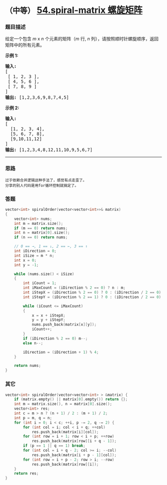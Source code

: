# `（中等）` [54.spiral-matrix 螺旋矩阵](https://leetcode-cn.com/problems/spiral-matrix/)

### 题目描述
<p>给定一个包含&nbsp;<em>m</em> x <em>n</em>&nbsp;个元素的矩阵（<em>m</em> 行, <em>n</em> 列），请按照顺时针螺旋顺序，返回矩阵中的所有元素。</p>

<p><strong>示例&nbsp;1:</strong></p>

<pre><strong>输入:</strong>
[
 [ 1, 2, 3 ],
 [ 4, 5, 6 ],
 [ 7, 8, 9 ]
]
<strong>输出:</strong> [1,2,3,6,9,8,7,4,5]
</pre>

<p><strong>示例&nbsp;2:</strong></p>

<pre><strong>输入:</strong>
[
  [1, 2, 3, 4],
  [5, 6, 7, 8],
  [9,10,11,12]
]
<strong>输出:</strong> [1,2,3,4,8,12,11,10,9,5,6,7]
</pre>


---
### 思路
```
过于依赖合并逻辑这种手法了，感觉有点走歪了。    
分享的别人代码是用for循环控制就搞定了。  
```

### 答题
``` C++
vector<int> spiralOrder(vector<vector<int>>& matrix)
{
	vector<int> nums;
	int m = matrix.size();
	if (m == 0) return nums;
	int n = matrix[0].size();
	if (n == 0) return nums;

	// 0 == →, 1 == ↓, 2 == ←, 3 == ↑
	int iDirection = 0;
	int iSize = m * n;
	int x = 0;
	int y = -1;

	while (nums.size() < iSize)
	{
		int iCount = 1;
		int iMaxCount = (iDirection % 2 == 0) ? n : m;
		int iStepX = (iDirection % 2 == 0) ? 0 : (iDirection / 2 == 0) ? 1 : -1;
		int iStepY = (iDirection % 2 == 1) ? 0 : (iDirection / 2 == 0) ? 1 : -1;

		while (iCount <= iMaxCount)
		{
			x = x + iStepX;
			y = y + iStepY;
			nums.push_back(matrix[x][y]);
			iCount++;
		}
		if (iDirection % 2 == 0) m--;
		else n--;

		iDirection = (iDirection + 1) % 4;
	}

	return nums;
}
```

### 其它
``` C++
vector<int> spiralOrder(vector<vector<int> > &matrix) {
	if (matrix.empty() || matrix[0].empty()) return {};
	int m = matrix.size(), n = matrix[0].size();
	vector<int> res;
	int c = m > n ? (n + 1) / 2 : (m + 1) / 2;
	int p = m, q = n;
	for (int i = 0; i < c; ++i, p -= 2, q -= 2) {
		for (int col = i; col < i + q; ++col)
			res.push_back(matrix[i][col]);
		for (int row = i + 1; row < i + p; ++row)
			res.push_back(matrix[row][i + q - 1]);
		if (p == 1 || q == 1) break;
		for (int col = i + q - 2; col >= i; --col)
			res.push_back(matrix[i + p - 1][col]);
		for (int row = i + p - 2; row > i; --row)
			res.push_back(matrix[row][i]);
	}
	return res;
}
```


